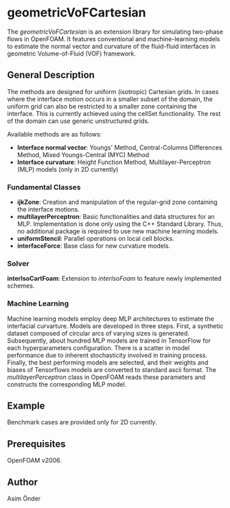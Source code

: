 
# geometricVoFCartesian
The *geometricVoFCartesian* is an extension library for simulating two-phase flows in OpenFOAM. It features conventional and machine-learning models to estimate the normal vector and curvature of the fluid-fluid interfaces in geometric Volume-of-Fluid (VOF) framework. 

## General Description
The methods are designed for uniform (isotropic) Cartesian grids. In cases where the interface motion occurs in a smaller subset of the domain, the uniform grid can also be restricted to a smaller zone containing the interface. This is currently achieved using the cellSet functionality. The rest of the domain can use generic unstructured grids. 

Available methods are as follows:
- **Interface normal vector**: Youngs' Method, Central-Columns Differences Method, Mixed Youngs-Central (MYC) Method
- **Interface curvature**: Height Function Method, Multilayer-Perceptron (MLP) models (only in 2D currently)

### Fundamental Classes
- **ijkZone**: Creation and manipulation of the regular-grid zone containing the interface motions.
- **multilayerPerceptron**: Basic functionalities and data structures for an MLP. Implementation is done only using the C++ Standard Library. Thus, no additional package is required to use new machine learning models.  
- **uniformStencil**: Parallel operations on local cell blocks.
- **interfaceForce**: Base class for new curvature models.


### Solver
**interIsoCartFoam**: Extension to *interIsoFoam* to feature newly implemented schemes.

### Machine Learning
Machine learning models employ deep MLP architectures to estimate the interfacial curvarture. Models are developed in three steps. First, a synthetic dataset composed of circular arcs of varying sizes is generated. Subsequently, about hundred MLP models are trained in TensorFlow for each hyperparameters configuration. There is a scatter in model performance due to inherent stochasticity involved in training process. Finally, the best performing models are selected, and their weights and biases of Tensorflows models are converted to standard ascii format. The *multilayerPerceptron* class in OpenFOAM reads these parameters and constructs the corresponding MLP model. 


## Example 
Benchmark cases are provided only for 2D currently.

## Prerequisites
OpenFOAM v2006.

## Author
Asim Önder



